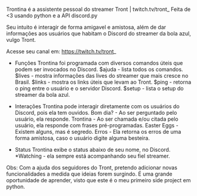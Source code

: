 Trontina é a assistente pessoal do streamer Tront | twitch.tv/tront_
Feita de <3 usando python e a API discord.py

Seu intuito é interagir de forma amigavel e amistosa, além de dar informações aos
usuários que habitam o Discord do streamer da bola azul, vulgo Tront.

Acesse seu canal em: https://twitch.tv/tront_

- Funções
Trontina foi programada com diversos comandos úteis que podem
ser invocados no Discord.
$ajuda - lista todos os comandos.
$lives - mostra informações das lives do streamer que mais cresce no Brasil.
$links - mostra os links úteis que levam ao Tront.
$ping - retorna o ping entre o usuário e o servidor Discord.
$setup - lista o setup do streamer da bola azul.

- Interações
Trontina pode interagir diretamente com os usuários do Discord, pois ela tem ouvidos.
Bom dia? - Ao ser perguntado pelo usuário, ela responde.
Trontina - Ao ser chamada e/ou citada pelo usuário, ela responde com frases pré-programadas.
Easter Eggs - Existem alguns, mas é segredo.
Erros - Ela retorna os erros de uma forma amistosa, caso o usuário digite alguma besteira.

- Status
Trontina exibe o status abaixo de seu nome, no Discord.
*Watching - ela sempre está acompanhando seu fiel streamer.

Obs: Com a ajuda dos seguidores do Tront, pretendo adicionar novas funcionalidades a medida
que ideias forem surgindo. É uma grande oportunidade de aprender, visto que este é o meu
primeiro side project em python.
